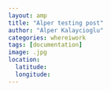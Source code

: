 ```yaml
---
layout: amp
title: "Alper testing post"
author: "Alper Kalaycioglu"
categories: whereiwork
tags: [documentation]
image: .jpg
location:
  latitude: 
  longitude: 
---
```


